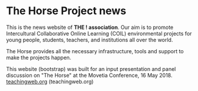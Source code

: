 # The Horse Project news

This is the news website of **THE ! association**.
Our aim is to promote Intercultural Collaborative Online Learning (COIL) environmental projects for young people, students, teachers, and institutions all over the world.

The Horse provides all the necessary infrastructure, tools and support to make the projects happen.

This website (bootstrap) was built for an input presentation and panel discussion on "The Horse" at the Movetia Conference, 16 May 2018.
[teachingweb.org](https://teachingweb.org/en) (teachingweb.org)
